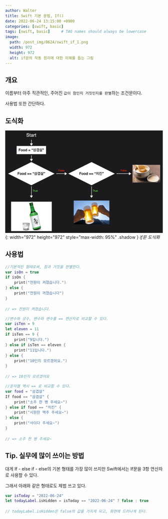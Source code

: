 ```yaml
---
author: Walter
title: Swift 기본 문법, If()
date: 2022-06-24 13:15:00 +0900
categories: [swift, basic]
tags: [swift, basic]     # TAG names should always be lowercase
image:
  path: /post_img/0624/swift_if_1.png
  width: 972
  height: 972
  alt: if문의 작동 원리에 대한 이해를 돕는 그림
---
```


## 개요
이름부터 아주 직관적인, 주어진 `값이 참인지 거짓인지를 판별`하는 조건문이다.

사용법 또한 간단하다.

## 도식화
![diagram](/post_img/20220624/swift_if_2.png){: width="972" height="972" style="max-width: 95%" .shadow }
_if문 도식화_

## 사용법
```swift
//기본적인 형태로써, 참과 거짓을 판별한다.
var isOn = true
if isOn {
    print("전원이 켜졌습니다.")
} else {
    print("전원이 꺼졌습니다")
}

// => 전원이 켜졌습니다.
```

```swift
//변수와 상수, 변수와 변수를 == 연산자로 비교할 수 있다.
var isTen = 9
let eleven = 11
if isTen == 9 {
    print("9입니다.")
} else if isTen == eleven {
    print("11입니다.")
} else {
    print("10인지 모르겠어요.")
}

// => 10인지 모르겠어요
```

```swift
//문자열 역시 == 로 비교할 수 있다.
var food = "삼겹살"
If food == "삼겹살" {
    print("소주 한 병 주세요~")
} else if food == "치킨" {
    print("시원한 맥주 주세요~")
} else {
    print("사이다 주세요~")
}

// => 소주 한 병 주세요~
```

## Tip. 실무에 많이 쓰이는 방법
대게 If - else if - else의 기본 형태를 가장 많이 쓰지만 Swift에서는 If문을 3항 연산자로 사용할 수 있다.

그래서 아래와 같은 형태로도 제법 쓰고 있다.

```swift
var isToday = "2022-06-24"
let todayLabel.isHidden = isToday == "2022-06-24" ? false : true

// todayLabel.isHidden은 false의 값을 가지게 되고, 화면에 드러나게 된다.
```
